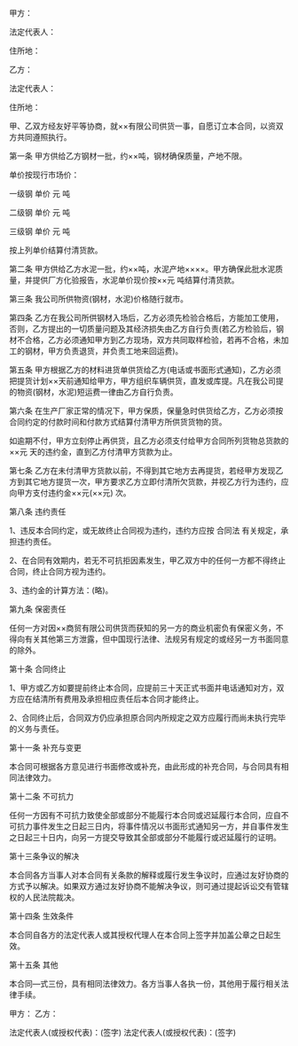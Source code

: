 
 


甲方：


法定代表人：


住所地：


乙方：


法定代表人：


住所地：


甲、乙双方经友好平等协商，就××有限公司供货一事，自愿订立本合同，以资双方共同遵照执行。


第一条 甲方供给乙方钢材一批，约××吨，钢材确保质量，产地不限。


单价按现行市场价：


一级钢 单价 元 吨


二级钢 单价 元 吨


三级钢 单价 元 吨


按上列单价结算付清货款。


第二条 甲方供给乙方水泥一批，约××吨，水泥产地××××。甲方确保此批水泥质量，并提供厂方化验报告，水泥单价现价按××元 吨结算付清货款。


第三条 我公司所供物资(钢材，水泥)价格随行就市。


第四条 乙方在我公司所供钢材入场后，乙方必须先检验合格后，方能加工使用，否则，乙方提出的一切质量问题及其经济损失由乙方自行负责(若乙方检验后，钢材不合格，乙方必须通知甲方到乙方现场，双方共同取样检验，若再不合格，未加工的钢材，甲方负责退货，并负责工地来回运费)。


第五条 甲方根据乙方的材料进货单供货给乙方(电话或书面形式通知)，乙方必须把提货计划××天前通知给甲方，甲方组织车辆供货，直发或库提。凡在我公司提的物资(钢材，水泥)短运费一律由乙方自行负责。


第六条 在生产厂家正常的情况下，甲方保质，保量急时供货给乙方，乙方必须按合同约定的付款时间和付款方式结算付清甲方所供货货物的货。


如逾期不付，甲方立刻停止再供货，且乙方必须支付给甲方合同所列货物总货款的××元 天的违约金，直到乙方付清甲方货款为止。


第七条 乙方在未付清甲方货款以前，不得到其它地方去再提货，若经甲方发现乙方到其它地方提货一次，甲方要求乙方立即付清所欠货款，并视乙方行为违约，应向甲方支付违约金××元(××元) 次。


第八条 违约责任


1、违反本合同约定，或无故终止合同视为违约，违约方应按
合同法
有关规定，承担违约责任。


2、在合同有效期内，若无不可抗拒因素发生，甲乙双方中的任何一方都不得终止合同，终止合同方视为违约。


3、违约金的计算方法：(略)。


第九条 保密责任


任何一方对因××商贸有限公司供货而获知的另一方的商业机密负有保密义务，不得向有关其他第三方泄露，但中国现行法律、法规另有规定的或经另一方书面同意的除外。


第十条 合同终止


1、甲方或乙方如要提前终止本合同，应提前三十天正式书面并电话通知对方，双方应在结清所有费用及承担相应责任后本合同才能终止。


2、合同终止后，合同双方仍应承担原合同内所规定之双方应履行而尚未执行完毕的义务与责任。


第十一条 补充与变更


本合同可根据各方意见进行书面修改或补充，由此形成的补充合同，与合同具有相同法律效力。


第十二条 不可抗力


任何一方因有不可抗力致使全部或部分不能履行本合同或迟延履行本合同，应自不可抗力事件发生之日起三日内，将事件情况以书面形式通知另一方，并自事件发生之日起三十日内，向另一方提交导致其全部或部分不能履行或迟延履行的证明。


第十三条争议的解决


本合同各方当事人对本合同有关条款的解释或履行发生争议时，应通过友好协商的方式予以解决。如果双方通过友好协商不能解决争议，则可通过提起诉讼交有管辖权的人民法院裁决。


第十四条 生效条件


本合同自各方的法定代表人或其授权代理人在本合同上签字并加盖公章之日起生效。


第十五条 其他


本合同—式三份，具有相同法律效力。各方当事人各执一份，其他用于履行相关法律手续。


甲方： 乙方：


法定代表人(或授权代表)：(签字) 法定代表人(或授权代表)：(签字)
 


 

 
 
 
 
 
  


  
 

  


  


  
 
 
 
 

